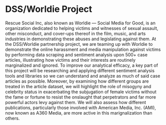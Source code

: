 # DSS/Worldie Project

Rescue Social Inc, also known as Worldie — Social Media for Good, is an organization dedicated to helping victims and witnesses of sexual assault, other misconduct, and cover-ups thereof in the film, music, and arts industries in demonstrating these abuses and legislating against them. At the DSS/Worldie partnership project, we are teaming up with Worldie to demonstrate the online harassment and media manipulation against victims by performing data scraping and sentiment analysis upon 500+ case articles, illustrating how victims and their interests are routinely marginalized and ignored. To improve our analytical efficacy, a key part of this project will be researching and applying different sentiment analysis tools and libraries so we can understand and analyze as much of said case articles as possible. Moreover, by examining how different groups are treated in the article dataset, we will highlight the role of misogyny and celebrity status in exacerbating the subjugation of female victims without the fame or fortune to resist the onslaught that perpetrators and far more powerful actors levy against them. We will also assess how different publications, particularly those involved with American Media, Inc. (AMI), now known as A360 Media, are more active in this marignalization than others.
